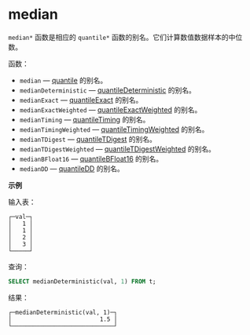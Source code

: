 
# median

`median*` 函数是相应的 `quantile*` 函数的别名。它们计算数值数据样本的中位数。

函数：

- `median` — [quantile](/sql-reference/aggregate-functions/reference/quantile) 的别名。
- `medianDeterministic` — [quantileDeterministic](/sql-reference/aggregate-functions/reference/quantiledeterministic) 的别名。
- `medianExact` — [quantileExact](/sql-reference/aggregate-functions/reference/quantileexact#quantileexact) 的别名。
- `medianExactWeighted` — [quantileExactWeighted](/sql-reference/aggregate-functions/reference/quantileexactweighted) 的别名。
- `medianTiming` — [quantileTiming](/sql-reference/aggregate-functions/reference/quantiletiming) 的别名。
- `medianTimingWeighted` — [quantileTimingWeighted](/sql-reference/aggregate-functions/reference/quantiletimingweighted) 的别名。
- `medianTDigest` — [quantileTDigest](/sql-reference/aggregate-functions/reference/quantiletdigest) 的别名。
- `medianTDigestWeighted` — [quantileTDigestWeighted](/sql-reference/aggregate-functions/reference/quantiletdigestweighted) 的别名。
- `medianBFloat16` — [quantileBFloat16](/sql-reference/aggregate-functions/reference/quantilebfloat16) 的别名。
- `medianDD` — [quantileDD](/sql-reference/aggregate-functions/reference/quantileddsketch) 的别名。

**示例**

输入表：

```text
┌─val─┐
│   1 │
│   1 │
│   2 │
│   3 │
└─────┘
```

查询：

```sql
SELECT medianDeterministic(val, 1) FROM t;
```

结果：

```text
┌─medianDeterministic(val, 1)─┐
│                         1.5 │
└─────────────────────────────┘
```
